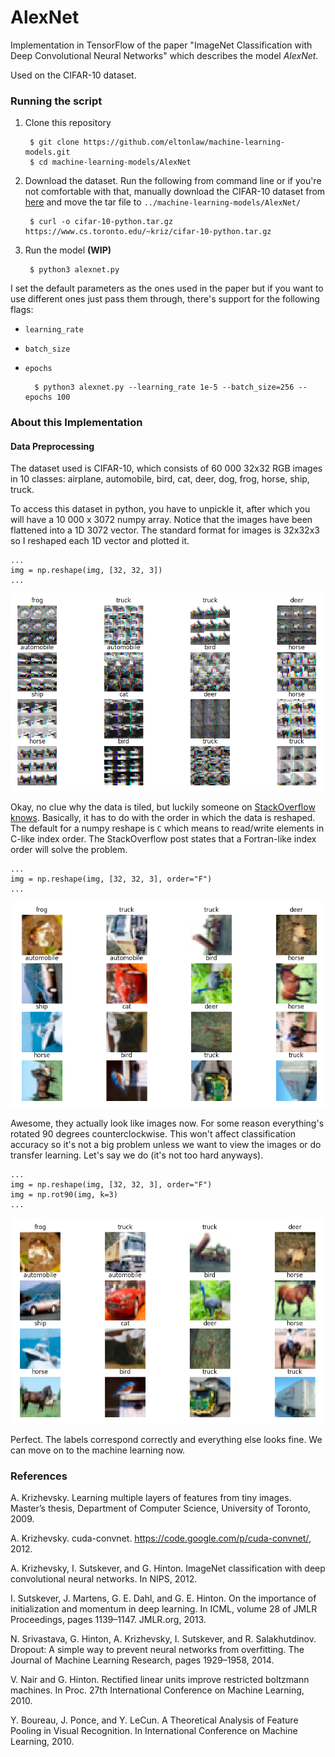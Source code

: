 # AlexNet

Implementation in TensorFlow of the paper "ImageNet Classification with Deep Convolutional Neural Networks" which describes the model _AlexNet_.

Used on the CIFAR-10 dataset.

### Running the script

1. Clone this repository
	
		$ git clone https://github.com/eltonlaw/machine-learning-models.git
		$ cd machine-learning-models/AlexNet
		
2. Download the dataset. Run the following from command line or if you're not comfortable with that, manually download the CIFAR-10 dataset from [here](https://www.cs.toronto.edu/~kriz/cifar.html) and move the tar file to `../machine-learning-models/AlexNet/`

		$ curl -o cifar-10-python.tar.gz https://www.cs.toronto.edu/~kriz/cifar-10-python.tar.gz
		
3. Run the model **(WIP)**
 
		$ python3 alexnet.py
		
I set the default parameters as the ones used in the paper but if you want to use different ones just pass them through, there's support for the following flags:

* `learning_rate`
* `batch_size`
* `epochs`

		$ python3 alexnet.py --learning_rate 1e-5 --batch_size=256 --epochs 100
		
		
### About this Implementation

#### Data Preprocessing

The dataset used is CIFAR-10, which consists of 60 000 32x32 RGB images in 10 classes: airplane, automobile, bird, cat, deer, dog, frog, horse, ship, truck. 

To access this dataset in python, you have to unpickle it, after which you will have a 10 000 x 3072 numpy array. Notice that the images have been flattened into a 1D 3072 vector. The standard format for images is 32x32x3 so I reshaped each 1D vector and plotted it.  

```python3
...
img = np.reshape(img, [32, 32, 3])
...
```

![](https://github.com/eltonlaw/machine-learning-models/blob/master/AlexNet/images/data_preprocessing_1.png?raw=true)

Okay, no clue why the data is tiled, but luckily someone on [StackOverflow knows](https://stackoverflow.com/questions/28005669/how-to-view-an-rgb-image-with-pylab). Basically, it has to do with the order in which the data is reshaped. The default for a numpy reshape is `C` which means to read/write elements in C-like index order. The StackOverflow post states that a Fortran-like index order will solve the problem.

```python3
...
img = np.reshape(img, [32, 32, 3], order="F")
...
```

![](https://github.com/eltonlaw/machine-learning-models/blob/master/AlexNet/images/data_preprocessing_2.png?raw=true)

Awesome, they actually look like images now. For some reason everything's rotated 90 degrees counterclockwise. This won't affect classification accuracy so it's not a big problem unless we want to view the images or do transfer learning. Let's say we do (it's not too hard anyways). 

```python3
...
img = np.reshape(img, [32, 32, 3], order="F")
img = np.rot90(img, k=3)
...
```

![](https://github.com/eltonlaw/machine-learning-models/blob/master/AlexNet/images/data_preprocessing_3.png?raw=true)

Perfect. The labels correspond correctly and everything else looks fine. We can move on to the machine learning now.

### References

A. Krizhevsky. Learning multiple layers of features from tiny images. Master’s thesis, Department of Computer Science, University of Toronto, 2009.

A. Krizhevsky. cuda-convnet. https://code.google.com/p/cuda-convnet/, 2012.

A. Krizhevsky, I. Sutskever, and G. Hinton. ImageNet classification with deep convolutional neural networks. In NIPS, 2012.

I. Sutskever, J. Martens, G. E. Dahl, and G. E. Hinton. On the importance of initialization and momentum in deep learning. In ICML, volume 28 of JMLR Proceedings, pages 1139–1147. JMLR.org, 2013.

N. Srivastava, G. Hinton, A. Krizhevsky, I. Sutskever, and R. Salakhutdinov. Dropout: A simple way to prevent neural networks from overfitting. The Journal of Machine Learning Research, pages 1929–1958, 2014.

V. Nair and G. Hinton. Rectified linear units improve restricted boltzmann machines. In Proc. 27th  International Conference on Machine Learning, 2010. 

Y. Boureau, J. Ponce, and Y. LeCun. A Theoretical Analysis of Feature Pooling in Visual Recognition. In International Conference on Machine Learning, 2010.

